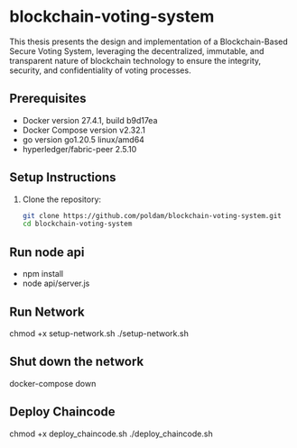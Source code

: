 # blockchain-voting-system
This thesis presents the design and implementation of a Blockchain-Based Secure Voting System, leveraging the decentralized, immutable, and transparent nature of blockchain technology to ensure the integrity, security, and confidentiality of voting processes. 

## Prerequisites
- Docker version 27.4.1, build b9d17ea
- Docker Compose version v2.32.1
- go version go1.20.5 linux/amd64
- hyperledger/fabric-peer 2.5.10

## Setup Instructions
1. Clone the repository:
   ```bash
   git clone https://github.com/poldam/blockchain-voting-system.git
   cd blockchain-voting-system

## Run node api
- npm install
- node api/server.js

## Run Network
chmod +x setup-network.sh
./setup-network.sh

## Shut down the network
docker-compose down

## Deploy Chaincode
chmod +x deploy_chaincode.sh
./deploy_chaincode.sh

